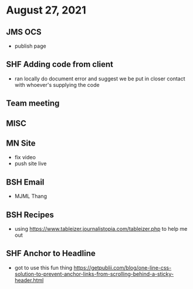 # August 27, 2021

## JMS OCS
- publish page

## SHF Adding code from client
- ran locally do document error and suggest we be put in closer contact with whoever's supplying the code

## Team meeting

## MISC

## MN Site
- fix video
- push site live

## BSH Email
- MJML Thang

## BSH Recipes
- using https://www.tableizer.journalistopia.com/tableizer.php to help me out

## SHF Anchor to Headline
- got to use this fun thing
https://getpublii.com/blog/one-line-css-solution-to-prevent-anchor-links-from-scrolling-behind-a-sticky-header.html
